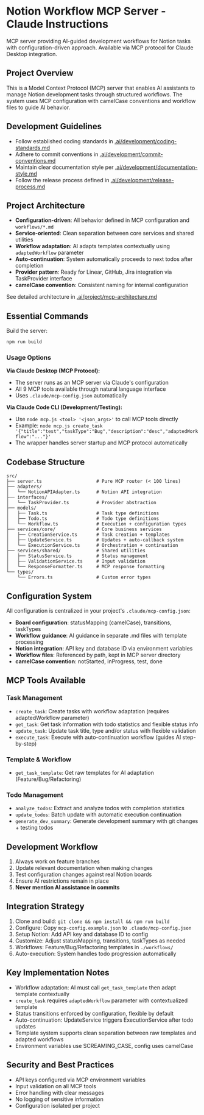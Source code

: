 # Notion Workflow MCP Server - Claude Instructions

MCP server providing AI-guided development workflows for Notion tasks with configuration-driven approach. Available via MCP protocol for Claude Desktop integration.

## Project Overview

This is a Model Context Protocol (MCP) server that enables AI assistants to manage Notion development tasks through structured workflows. The system uses MCP configuration with camelCase conventions and workflow files to guide AI behavior.

## Development Guidelines

- Follow established coding standards in [.ai/development/coding-standards.md](.ai/development/coding-standards.md)
- Adhere to commit conventions in [.ai/development/commit-conventions.md](.ai/development/commit-conventions.md)
- Maintain clear documentation style per [.ai/development/documentation-style.md](.ai/development/documentation-style.md)
- Follow the release process defined in [.ai/development/release-process.md](.ai/development/release-process.md)

## Project Architecture

- **Configuration-driven**: All behavior defined in MCP configuration and `workflows/*.md`
- **Service-oriented**: Clean separation between core services and shared utilities
- **Workflow adaptation**: AI adapts templates contextually using `adaptedWorkflow` parameter
- **Auto-continuation**: System automatically proceeds to next todos after completion
- **Provider pattern**: Ready for Linear, GitHub, Jira integration via TaskProvider interface
- **camelCase convention**: Consistent naming for internal configuration

See detailed architecture in [.ai/project/mcp-architecture.md](.ai/project/mcp-architecture.md)

## Essential Commands

Build the server:

```bash
npm run build
```

### Usage Options

**Via Claude Desktop (MCP Protocol):**
- The server runs as an MCP server via Claude's configuration
- All 9 MCP tools available through natural language interface
- Uses `.claude/mcp-config.json` automatically

**Via Claude Code CLI (Development/Testing):**
- Use `node mcp.js <tool> '<json_args>'` to call MCP tools directly
- Example: `node mcp.js create_task '{"title":"test","taskType":"Bug","description":"desc","adaptedWorkflow":"..."}'`
- The wrapper handles server startup and MCP protocol automatically

## Codebase Structure

```
src/
├── server.ts                    # Pure MCP router (< 100 lines)
├── adapters/
│   └── NotionAPIAdapter.ts      # Notion API integration
├── interfaces/
│   └── TaskProvider.ts          # Provider abstraction
├── models/
│   ├── Task.ts                  # Task type definitions
│   ├── Todo.ts                  # Todo type definitions
│   └── Workflow.ts              # Execution + configuration types
├── services/core/               # Core business services
│   ├── CreationService.ts       # Task creation + templates
│   ├── UpdateService.ts         # Updates + auto-callback system
│   └── ExecutionService.ts      # Orchestration + continuation
├── services/shared/             # Shared utilities
│   ├── StatusService.ts         # Status management
│   ├── ValidationService.ts     # Input validation
│   └── ResponseFormatter.ts     # MCP response formatting
└── types/
    └── Errors.ts                # Custom error types
```

## Configuration System

All configuration is centralized in your project's `.claude/mcp-config.json`:
- **Board configuration**: statusMapping (camelCase), transitions, taskTypes
- **Workflow guidance**: AI guidance in separate .md files with template processing
- **Notion integration**: API key and database ID via environment variables
- **Workflow files**: Referenced by path, kept in MCP server directory
- **camelCase convention**: notStarted, inProgress, test, done

## MCP Tools Available

### Task Management
- `create_task`: Create tasks with workflow adaptation (requires adaptedWorkflow parameter)
- `get_task`: Get task information with todo statistics and flexible status info
- `update_task`: Update task title, type and/or status with flexible validation
- `execute_task`: Execute with auto-continuation workflow (guides AI step-by-step)

### Template & Workflow
- `get_task_template`: Get raw templates for AI adaptation (Feature/Bug/Refactoring)

### Todo Management  
- `analyze_todos`: Extract and analyze todos with completion statistics
- `update_todos`: Batch update with automatic execution continuation
- `generate_dev_summary`: Generate development summary with git changes + testing todos

## Development Workflow

1. Always work on feature branches
2. Update relevant documentation when making changes
3. Test configuration changes against real Notion boards
4. Ensure AI restrictions remain in place
5. **Never mention AI assistance in commits**

## Integration Strategy

1. Clone and build: `git clone && npm install && npm run build`
2. Configure: Copy `mcp-config.example.json` to `.claude/mcp-config.json`
3. Setup Notion: Add API key and database ID to config
4. Customize: Adjust statusMapping, transitions, taskTypes as needed
5. Workflows: Feature/Bug/Refactoring templates in `./workflows/`
6. Auto-execution: System handles todo progression automatically

## Key Implementation Notes

- Workflow adaptation: AI must call `get_task_template` then adapt template contextually
- `create_task` requires `adaptedWorkflow` parameter with contextualized template
- Status transitions enforced by configuration, flexible by default
- Auto-continuation: UpdateService triggers ExecutionService after todo updates
- Template system supports clean separation between raw templates and adapted workflows
- Environment variables use SCREAMING_CASE, config uses camelCase

## Security and Best Practices

- API keys configured via MCP environment variables
- Input validation on all MCP tools
- Error handling with clear messages
- No logging of sensitive information
- Configuration isolated per project